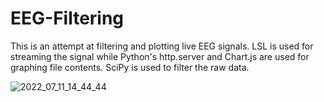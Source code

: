 # EEG-Filtering
This is an attempt at filtering and plotting live EEG signals. LSL is used for streaming the signal while Python's http.server and Chart.js are used for graphing file contents. SciPy is used to filter the raw data.

![2022_07_11_14_44_44](https://user-images.githubusercontent.com/14152830/178349035-91a3f55c-9a67-4ff5-a08c-a04117af479b.gif)
